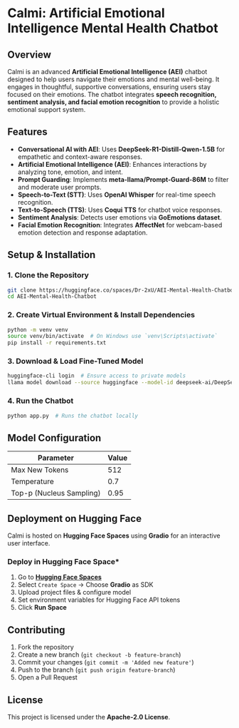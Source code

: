 # Calmi: Artificial Emotional Intelligence Mental Health Chatbot

## Overview

Calmi is an advanced **Artificial Emotional Intelligence (AEI)** chatbot designed to help users navigate their emotions and mental well-being. It engages in thoughtful, supportive conversations, ensuring users stay focused on their emotions. The chatbot integrates **speech recognition, sentiment analysis, and facial emotion recognition** to provide a holistic emotional support system.

## Features

- **Conversational AI with AEI**: Uses **DeepSeek-R1-Distill-Qwen-1.5B** for empathetic and context-aware responses.
- **Artificial Emotional Intelligence (AEI)**: Enhances interactions by analyzing tone, emotion, and intent.
- **Prompt Guarding**: Implements **meta-llama/Prompt-Guard-86M** to filter and moderate user prompts.
- **Speech-to-Text (STT)**: Uses **OpenAI Whisper** for real-time speech recognition.
- **Text-to-Speech (TTS)**: Uses **Coqui TTS** for chatbot voice responses.
- **Sentiment Analysis**: Detects user emotions via **GoEmotions dataset**.
- **Facial Emotion Recognition**: Integrates **AffectNet** for webcam-based emotion detection and response adaptation.

## Setup & Installation

### **1. Clone the Repository**

```bash
git clone https://huggingface.co/spaces/Dr-2xU/AEI-Mental-Health-Chatbot
cd AEI-Mental-Health-Chatbot
```

### **2. Create Virtual Environment & Install Dependencies**

```bash
python -m venv venv
source venv/bin/activate  # On Windows use `venv\Scripts\activate`
pip install -r requirements.txt
```

### **3. Download & Load Fine-Tuned Model**

```bash
huggingface-cli login  # Ensure access to private models
llama model download --source huggingface --model-id deepseek-ai/DeepSeek-R1-Distill-Qwen-1.5B
```

### **4. Run the Chatbot**

```bash
python app.py  # Runs the chatbot locally
```

## Model Configuration

| Parameter | Value |
|-----------|-------|
| Max New Tokens | 512 |
| Temperature | 0.7 |
| Top-p (Nucleus Sampling) | 0.95 |

## Deployment on Hugging Face

Calmi is hosted on **Hugging Face Spaces** using **Gradio** for an interactive user interface.

### **Deploy in Hugging Face Space***

1. Go to **[Hugging Face Spaces](https://huggingface.co/spaces)**
2. Select `Create Space` → Choose **Gradio** as SDK
3. Upload project files & configure model
4. Set environment variables for Hugging Face API tokens
5. Click **Run Space**

## Contributing

1. Fork the repository
2. Create a new branch (`git checkout -b feature-branch`)
3. Commit your changes (`git commit -m 'Added new feature'`)
4. Push to the branch (`git push origin feature-branch`)
5. Open a Pull Request

## License

This project is licensed under the **Apache-2.0 License**.
